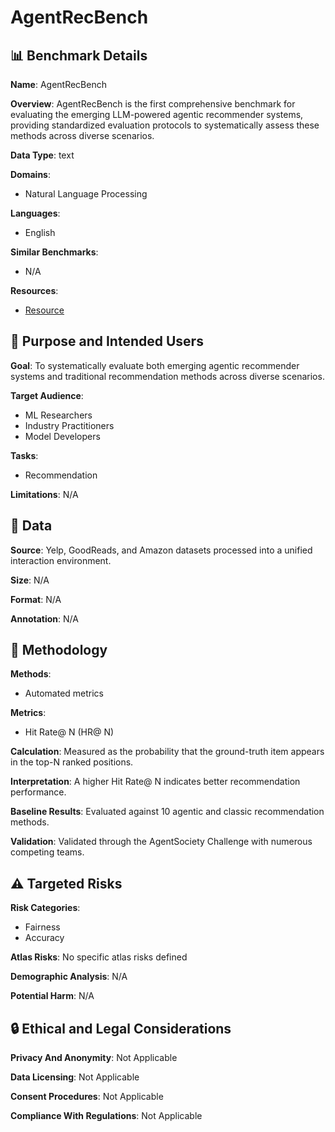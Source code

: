 # AgentRecBench

## 📊 Benchmark Details

**Name**: AgentRecBench

**Overview**: AgentRecBench is the first comprehensive benchmark for evaluating the emerging LLM-powered agentic recommender systems, providing standardized evaluation protocols to systematically assess these methods across diverse scenarios.

**Data Type**: text

**Domains**:
- Natural Language Processing

**Languages**:
- English

**Similar Benchmarks**:
- N/A

**Resources**:
- [Resource](https://huggingface.co/datasets/SGJQovo/AgentRecBench)

## 🎯 Purpose and Intended Users

**Goal**: To systematically evaluate both emerging agentic recommender systems and traditional recommendation methods across diverse scenarios.

**Target Audience**:
- ML Researchers
- Industry Practitioners
- Model Developers

**Tasks**:
- Recommendation

**Limitations**: N/A

## 💾 Data

**Source**: Yelp, GoodReads, and Amazon datasets processed into a unified interaction environment.

**Size**: N/A

**Format**: N/A

**Annotation**: N/A

## 🔬 Methodology

**Methods**:
- Automated metrics

**Metrics**:
- Hit Rate@ N (HR@ N)

**Calculation**: Measured as the probability that the ground-truth item appears in the top-N ranked positions.

**Interpretation**: A higher Hit Rate@ N indicates better recommendation performance.

**Baseline Results**: Evaluated against 10 agentic and classic recommendation methods.

**Validation**: Validated through the AgentSociety Challenge with numerous competing teams.

## ⚠️ Targeted Risks

**Risk Categories**:
- Fairness
- Accuracy

**Atlas Risks**:
No specific atlas risks defined

**Demographic Analysis**: N/A

**Potential Harm**: N/A

## 🔒 Ethical and Legal Considerations

**Privacy And Anonymity**: Not Applicable

**Data Licensing**: Not Applicable

**Consent Procedures**: Not Applicable

**Compliance With Regulations**: Not Applicable
